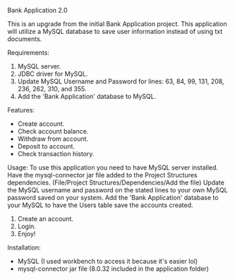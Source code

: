 Bank Application 2.0

This is an upgrade from the initial Bank Application project.
This application will utilize a MySQL database to save user information instead of using
txt documents.

Requirements:
1. MySQL server.
2. JDBC driver for MySQL.
3. Update MySQL Username and Password for lines:
   63, 84, 99, 131, 208, 236, 262, 310, and 355.
4. Add the 'Bank Application' database to MySQL.

Features:
   - Create account.
   - Check account balance.
   - Withdraw from account.
   - Deposit to account.
   - Check transaction history.

Usage:
To use this application you need to have MySQL server installed. Have the mysql-connector jar file 
added to the Project Structures dependencies. (File/Project Structures/Dependencies/Add the file)
Update the MySQL username and password on the stated lines to your own MySQL password saved on your
system. Add the 'Bank Application' database to your MySQL to have the Users table save the accounts created.

1. Create an account.
2. Login.
3. Enjoy!

Installation:
- MySQL (I used workbench to access it because it's easier lol)
- mysql-connector jar file (8.0.32 included in the application folder)

